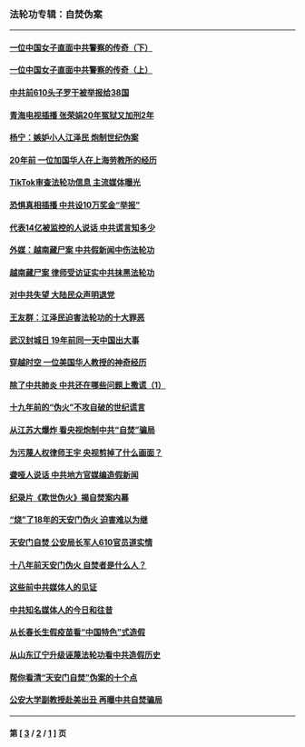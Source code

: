 ### 法轮功专辑：自焚伪案
---
#### [一位中国女子直面中共警察的传奇（下）](../../pages/nf5562/n12989706.md?06300430) 
#### [一位中国女子直面中共警察的传奇（上）](../../pages/nf5562/n12985072.md?06300430) 
#### [中共前610头子罗干被举报给38国](../../pages/nf5562/n12975419.md?06300430) 
#### [青海电视插播 张荣娟20年冤狱又加刑2年](../../pages/nf5562/n12738166.md?06300430) 
#### [杨宁：嫉妒小人江泽民 炮制世纪伪案](../../pages/nf5562/n12724108.md?06300430) 
#### [20年前 一位加国华人在上海劳教所的经历](../../pages/nf5562/n12707932.md?06300430) 
#### [TikTok审查法轮功信息 主流媒体曝光](../../pages/nf5562/n12362336.md?06300430) 
#### [恐惧真相插播 中共设10万奖金“举报”](../../pages/nf5562/n12306396.md?06300430) 
#### [代表14亿被监控的人说话 中共谎言知多少](../../pages/nf5562/n12297484.md?06300430) 
#### [外媒：越南藏尸案 中共假新闻中伤法轮功](../../pages/nf5562/n12264411.md?06300430) 
#### [越南藏尸案 律师受访证实中共抹黑法轮功](../../pages/nf5562/n12261878.md?06300430) 
#### [对中共失望 大陆民众声明退党](../../pages/nf5562/n12187315.md?06300430) 
#### [王友群：江泽民迫害法轮功的十大罪恶](../../pages/nf5562/n12169074.md?06300430) 
#### [武汉封城日 19年前同一天中国出大事](../../pages/nf5562/n12150901.md?06300430) 
#### [穿越时空  一位美国华人教授的神奇经历](../../pages/nf5562/n12097460.md?06300430) 
#### [除了中共肺炎 中共还在哪些问题上撒谎（1）](../../pages/nf5562/n11955770.md?06300430) 
#### [十九年前的“伪火”不攻自破的世纪谎言](../../pages/nf5562/n11813238.md?06300430) 
#### [从江苏大爆炸 看央视炮制中共“自焚”骗局](../../pages/nf5562/n11140275.md?06300430) 
#### [为污蔑人权律师王宇 央视剪掉了什么画面？](../../pages/nf5562/n11130142.md?06300430) 
#### [聋哑人说话 中共地方官媒编造假新闻](../../pages/nf5562/n11006067.md?06300430) 
#### [纪录片《欺世伪火》揭自焚案内幕](../../pages/nf5562/n11002664.md?06300430) 
#### [“烧”了18年的天安门伪火 迫害难以为继](../../pages/nf5562/n10996660.md?06300430) 
#### [天安门自焚 公安局长军人610官员道实情](../../pages/nf5562/n10997098.md?06300430) 
#### [十八年前天安门伪火 自焚者是什么人？](../../pages/nf5562/n10996556.md?06300430) 
#### [这些前中共媒体人的见证](../../pages/nf5562/n10845276.md?06300430) 
#### [中共知名媒体人的今日和往昔](../../pages/nf5562/n10843569.md?06300430) 
#### [从长春长生假疫苗看“中国特色”式造假](../../pages/nf5562/n10684053.md?06300430) 
#### [从山东辽宁升级诬蔑法轮功看中共造假历史](../../pages/nf5562/n10668272.md?06300430) 
#### [帮你看清“天安门自焚”伪案的十个点](../../pages/nf5562/n10554707.md?06300430) 
#### [公安大学副教授赴美出丑 再曝中共自焚骗局](../../pages/nf5562/n10558434.md?06300430) 

---
#### 第 [ [3](./3.md?06300430) / [2](./2.md?06300430) / [1](./1.md?06300430) ] 页
